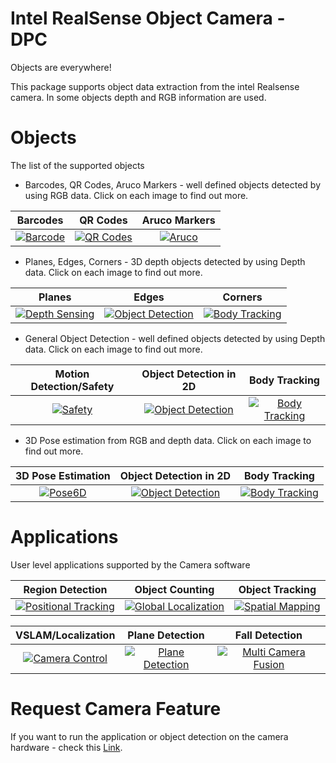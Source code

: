 # Intel RealSense Object Camera - DPC

Objects are everywhere!

This package supports object data extraction from the intel Realsense camera.
In some objects depth and RGB information are used.

# Objects

The list of the supported objects

-  Barcodes, QR Codes, Aruco Markers - well defined objects detected by using RGB data. Click on each image to find out more.

Barcodes   | QR Codes | Aruco Markers |
:------------: |  :----------: | :-------------:  |
[![Barcode](https://github.com/WorkIntel/Projects/blob/main/Barcode/doc/barcode_camera-ezgif.com-video-to-gif-converter.gif)](https://github.com/WorkIntel/Projects/blob/main/Barcode/README.md)  | [![QR Codes](https://github.com/WorkIntel/Projects/blob/main/Barcode/doc/qrcode_camera-ezgif.com-video-to-gif-converter.gif)](https://github.com/WorkIntel/Projects/blob/main/Barcode/README.md)  | [![Aruco](Barcode/doc/aruco_camera-ezgif.com-video-to-gif-converter.gif)](https://github.com/WorkIntel/Projects/blob/main/Barcode/README.md)  |

-  Planes, Edges, Corners - 3D depth objects detected by using Depth data. Click on each image to find out more.

Planes | Edges | Corners |
:------------: |  :----------: | :-------------:  |
[![Depth Sensing](https://user-images.githubusercontent.com/32394882/230639409-356b8dfa-df66-4bc2-84d8-a25fd0229779.gif)](https://www.stereolabs.com/docs/depth-sensing)  | [![Object Detection](https://user-images.githubusercontent.com/32394882/230630901-9d53502a-f3f9-45b6-bf57-027148bb18ad.gif)](https://www.stereolabs.com/docs/object-detection)  | [![Body Tracking](https://user-images.githubusercontent.com/32394882/230631989-24dd2b58-2c85-451b-a4ed-558d74d1b922.gif)](https://www.stereolabs.com/docs/body-tracking)  |

-  General Object Detection - well defined objects detected by using Depth data. Click on each image to find out more.

Motion Detection/Safety | Object Detection in 2D | Body Tracking |
:------------: |  :----------: | :-------------:  |
[![Safety](https://github.com/WorkIntel/Projects/blob/main/Safety/doc/motion_detection-ezgif.com-video-to-gif-converter.gif)](https://github.com/WorkIntel/Projects/blob/main/Safety/README.md)  | [![Object Detection](https://user-images.githubusercontent.com/32394882/230630901-9d53502a-f3f9-45b6-bf57-027148bb18ad.gif)](https://www.stereolabs.com/docs/object-detection)  | [![Body Tracking](https://user-images.githubusercontent.com/32394882/230631989-24dd2b58-2c85-451b-a4ed-558d74d1b922.gif)](https://www.stereolabs.com/docs/body-tracking)  |

-  3D Pose estimation from RGB and depth data. Click on each image to find out more.

3D Pose Estimation | Object Detection in 2D | Body Tracking |
:------------: |  :----------: | :-------------:  |
[![Pose6D](https://github.com/WorkIntel/Projects/blob/main/Pose6D/doc/pose6d-ezgif.com-video-to-gif-converter.gif)](https://github.com/WorkIntel/Projects/blob/main/Pose6D/README.md)  | [![Object Detection](https://user-images.githubusercontent.com/32394882/230630901-9d53502a-f3f9-45b6-bf57-027148bb18ad.gif)](https://www.stereolabs.com/docs/object-detection)  | [![Body Tracking](https://user-images.githubusercontent.com/32394882/230631989-24dd2b58-2c85-451b-a4ed-558d74d1b922.gif)](https://www.stereolabs.com/docs/body-tracking)  |


# Applications

User level applications supported by the Camera software

Region Detection | Object Counting | Object Tracking |
:------------: |  :----------: | :-------------:  |
[![Positional Tracking](https://user-images.githubusercontent.com/32394882/229093429-a445e8ae-7109-4995-bc1d-6a27a61bdb60.gif)](https://www.stereolabs.com/docs/positional-tracking/) | [![Global Localization](https://user-images.githubusercontent.com/32394882/230602944-ed61e6dd-e485-4911-8a4c-d6c9e4fab0fd.gif)](/global%20localization) | [![Spatial Mapping](https://user-images.githubusercontent.com/32394882/229099549-63ca7832-b7a2-42eb-9971-c1635d205b0c.gif)](https://www.stereolabs.com/docs/spatial-mapping) |

VSLAM/Localization | Plane Detection | Fall Detection |
:------------: |  :----------: | :-------------:  |
[![Camera Control](https://user-images.githubusercontent.com/32394882/230602616-6b57c351-09c4-4aba-bdec-842afcc3b2ea.gif)](https://www.stereolabs.com/docs/video/camera-controls/) | [![Plane Detection](https://user-images.githubusercontent.com/32394882/229093072-d9d70e92-07d5-46cb-bde7-21f7c66fd6a1.gif)](https://www.stereolabs.com/docs/spatial-mapping/plane-detection/)  | [![Multi Camera Fusion](https://user-images.githubusercontent.com/32394882/228791106-a5f971d8-8d6f-483b-9f87-7f0f0025b8be.gif)](/fusion) |

# Request Camera Feature
If you want to run the application or object detection on the camera hardware - check this [Link](https://docs.google.com/forms/d/e/1FAIpQLSdduDbnrRExDGFQqWAn8pX7jSr8KnwBmwuFOR9dgUabEp0F1A/viewform).


